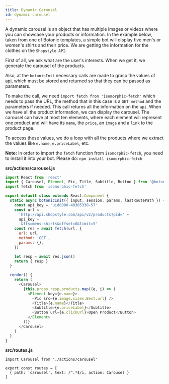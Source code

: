 ```yaml
---
title: Dynamic Carousel
id: dynamic-carousel
---
```



A dynamic carousel is an object that has multiple images or videos where you can showcase your products or information.
In the example below, taken from one of Botonic templates,  a simple bot will display five men's or women's shirts and their price. We are getting the information for the clothes on the `Shopstyle API`.

First of all, we ask what are the user's interests. When we get it, we generate the carousel of the products.

Also, at the `botonicInit` necessary calls are made to grasp the values of api, which must be stored and returned so that they can be passed as parameters.

To make the call, we need `import fetch from 'isomorphic-fetch'` which needs to pass the URL, the method that in this case is a `GET method` and the parameters if needed. This call returns all the information on the `api`.
When we have all the product information, we can display the carousel.
The carousel can have at most ten elements, where each element will represent one product and will have its `name`, the `price`, an `image` and a `link` to the product page.

To access these values, we do a loop with all the products where we extract the values like `e.name`, `e.priceLabel`, etc.

**Note:** In order to import the `fetch` function from `isomorphic-fetch`, you need to install it into your bot. Please do: `npm install isomorphic-fetch`

**src/actions/carousel.js**

```javascript
import React from 'react'
import { Carousel, Element, Pic, Title, Subtitle, Button } from '@botonic/React'
import fetch from 'isomorphic-fetch'

export default class extends React.Component {
  static async botonicInit({ input, session, params, lastRoutePath }) {
    const api_key = 'uid8900-40385330-57'
    const url =
      'http://api.shopstyle.com/api/v2/products?pid=' +
      api_key +
      '&fts=mens-shirts&offset=0&limit=5'
    const res = await fetch(url, {
      url: url,
      method: 'GET',
      params: {},
    })

    let resp = await res.json()
    return { resp }
  }

  render() {
    return (
      <Carousel>
        {this.props.resp.products.map((e, i) => (
          <Element key={e.name}>
            <Pic src={e.image.sizes.Best.url} />
            <Title>{e.name}</Title>
            <Subtitle>{e.priceLabel}</Subtitle>
            <Button url={e.clickUrl}>Open Product</Button>
          </Element>
        ))}
      </Carousel>
    )
  }
}
```

**src/routes.js**

```
import Carousel from './actions/carousel'

export const routes = [
  { path: 'carousel', text: /^.*$/i, action: Carousel }
]

```
